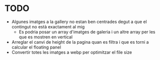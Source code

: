 # TODO

- Algunes imatges a la gallery no estan ben centrades degut a que el contingut no està exactament al mig
  - Es podria posar un array d'imatges de galeria i un altre array per les que es mostren en vertical
- Arreglar el canvi de height de la pagina quan es filtra i que es torni a calcular el floating panel
- Convertir totes les imatges a webp per optimitzar el file size
